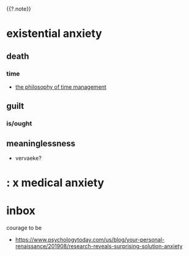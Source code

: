 {{?.note}}
# existential anxiety
## death
### time
* [the philosophy of time management](https://www.youtube.com/watch?v=WXBA4eWskrc)
## guilt
### is/ought
## meaninglessness
* vervaeke?
# : x medical anxiety
[](disclaim#doctor)

# inbox
courage to be 
* https://www.psychologytoday.com/us/blog/your-personal-renaissance/201908/research-reveals-surprising-solution-anxiety
